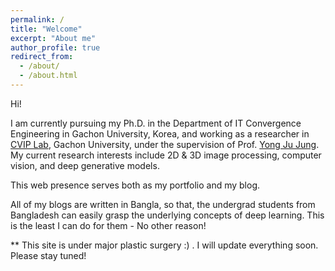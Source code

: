 ```yaml
---
permalink: /
title: "Welcome"
excerpt: "About me"
author_profile: true
redirect_from:
  - /about/
  - /about.html
---
```

Hi!

I am currently pursuing my Ph.D. in the Department of IT Convergence Engineering in Gachon University, Korea, and working as a researcher in [CVIP Lab](https://sites.google.com/site/gachoncvip/home), Gachon University, under the supervision of Prof. [Yong Ju Jung](https://sites.google.com/site/coolyjjung/).
My current research interests include 2D & 3D image processing, computer vision, and deep generative models.

This web presence serves both as my portfolio and my blog.

All of my blogs are written in Bangla, so that, the undergrad students from Bangladesh can easily grasp the underlying concepts of deep learning. This is the least I can do for them - No other reason!


** This site is under major plastic surgery :) . I will update everything soon. Please stay tuned!
